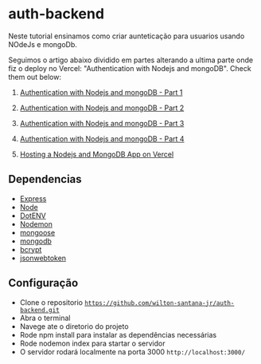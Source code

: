 # auth-backend
Neste tutorial ensinamos como criar aunteticação para usuarios usando NOdeJs e mongoDb. 

Seguimos o artigo abaixo dividido em partes alterando a ultima parte onde fiz o deploy no Vercel: "Authentication with Nodejs and mongoDB". Check them out below:

1. [Authentication with Nodejs and mongoDB - Part 1](https://dev.to/ebereplenty/authentication-with-nodejs-and-mongodb-part-1-10pn)

2. [Authentication with Nodejs and mongoDB - Part 2](https://dev.to/ebereplenty/authentication-with-nodejs-and-mongodb-part-2-1hg9)

3. [Authentication with Nodejs and mongoDB - Part 3](https://dev.to/ebereplenty/authentication-with-nodejs-and-mongodb-part-3-3mic)

4. [Authentication with Nodejs and mongoDB - Part 4](https://dev.to/ebereplenty/authentication-with-nodejs-and-mongodb-part-4-4p37)

5. [Hosting a Nodejs and MongoDB App on Vercel](https://auth-backend-brown.vercel.app)

## Dependencias
- [Express](https://www.npmjs.com/package/express)
- [Node](http://nodejs.org/)
- [DotENV](https://www.npmjs.com/package/dotenv)
- [Nodemon](https://www.npmjs.com/package/nodemon)
- [mongoose](https://mongoosejs.com/docs/)
- [mongodb](https://www.mongodb.com/cloud/atlas)
- [bcrypt](https://www.npmjs.com/package/bcrypt)
- [jsonwebtoken](https://www.npmjs.com/package/jsonwebtoken)


## Configuração 
- Clone o repositorio <code>https://github.com/wilton-santana-jr/auth-backend.git</code>
- Abra o terminal
- Navege ate o diretorio do projeto
- Rode npm install para instalar as dependências necessárias
- Rode nodemon index  para startar o servidor
- O servidor rodará localmente na porta 3000 <code>http://localhost:3000/</code>
